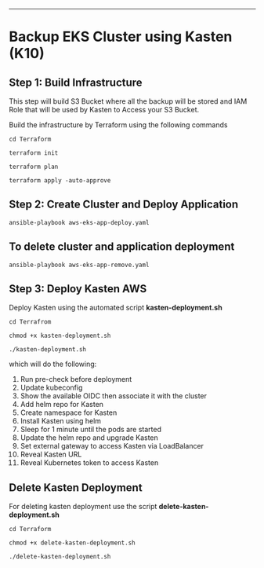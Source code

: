 
---

# Backup EKS Cluster using Kasten (K10)

## Step 1: Build Infrastructure

This step will build S3 Bucket where all the backup will be stored and IAM Role that will be used by Kasten to Access your S3 Bucket.

Build the infrastructure by Terraform using the following commands

```
cd Terraform

terraform init

terraform plan

terraform apply -auto-approve
```

## Step 2: Create Cluster and Deploy Application

```
ansible-playbook aws-eks-app-deploy.yaml
```

## To delete cluster and application deployment

```
ansible-playbook aws-eks-app-remove.yaml
```

## Step 3: Deploy Kasten AWS

Deploy Kasten using the automated script **kasten-deployment.sh**

```
cd Terrafrom

chmod +x kasten-deployment.sh

./kasten-deployment.sh
```

which will do the following:

1. Run pre-check before deployment
2. Update kubeconfig
3. Show the available OIDC then associate it with the cluster
4. Add helm repo for Kasten
5. Create namespace for Kasten
6. Install Kasten using helm
7. Sleep for 1 minute until the pods are started
8. Update the helm repo and upgrade Kasten
9. Set external gateway to access Kasten via LoadBalancer
10. Reveal Kasten URL
11. Reveal Kubernetes token to access Kasten

## Delete Kasten Deployment

For deleting kasten deployment use the script **delete-kasten-deployment.sh**

```
cd Terraform

chmod +x delete-kasten-deployment.sh

./delete-kasten-deployment.sh
```
